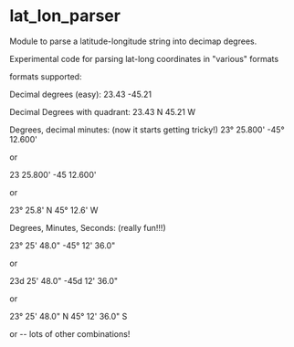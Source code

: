 # lat_lon_parser
Module to parse a latitude-longitude string into decimap degrees.

Experimental code for parsing lat-long coordinates in "various" formats

formats supported:

Decimal degrees (easy):
   23.43
   -45.21

Decimal Degrees with quadrant:
   23.43 N
   45.21 W

Degrees, decimal minutes: (now it starts getting tricky!)
  23° 25.800'
  -45° 12.600'

  or

  23 25.800'
  -45 12.600'

  or 

  23° 25.8' N
  45° 12.6' W

Degrees, Minutes, Seconds: (really fun!!!)

   23° 25' 48.0"
  -45° 12' 36.0"

  or

   23d 25' 48.0"
  -45d 12' 36.0"

  or

   23° 25' 48.0" N
  45° 12' 36.0" S

  or -- lots of other combinations!
